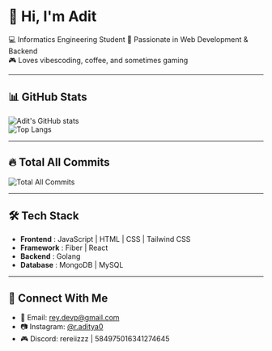 # 👋 Hi, I'm Adit  

💻 Informatics Engineering Student 
🚀 Passionate in Web Development & Backend  
🎮 Loves vibescoding, coffee, and sometimes gaming  

---

## 📊 GitHub Stats  

![Adit's GitHub stats](https://github-readme-stats.vercel.app/api?username=rey-devp&show_icons=true&theme=tokyonight)  
![Top Langs](https://github-readme-stats.vercel.app/api/top-langs/?username=rey-devp&layout=compact&theme=tokyonight)  

---

## 🔥 Total All Commits

![Total All Commits](https://github-readme-stats.vercel.app/api?username=USERNAMEKAMU&show_icons=true&include_all_commits=true&count_private=true&theme=tokyonight)

---

## 🛠️ Tech Stack  

- **Frontend** : JavaScript | HTML | CSS | Tailwind CSS  
- **Framework** : Fiber | React 
- **Backend** : Golang  
- **Database** : MongoDB | MySQL  

---

## 🤝 Connect With Me  

- 📧 Email: [rey.devp@gmail.com](mailto:rey.devp@gmail.com)  
- 📷 Instagram: [@r.aditya0](https://www.instagram.com/r.aditya0?igsh=MTNhYW1pcWgzeXJ4ZQ==)  
- 🎮 Discord: rereiizzz | 584975016341274645  

